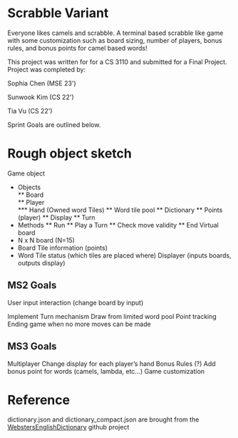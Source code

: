 # Scrabble Variant
Everyone likes camels and scrabble. A terminal based scrabble like game with some customization such as board sizing, number of players, bonus rules, and bonus points for camel based words!

This project was written for for a CS 3110 and submitted for a Final Project. Project was completed by:

Sophia Chen (MSE 23')

Sunwook Kim (CS 22')

Tia Vu (CS 22')

Sprint Goals are outlined below.

# Rough object sketch
Game object
* Objects  
** Board  
** Player  
*** Hand (Owned word Tiles)
** Word tile pool
** Dictionary
** Points (player)
** Display
** Turn
* Methods
** Run
** Play a Turn
** Check move validity
** End
Virtual board
* N x N board (N=15)
* Board Tile information (points)
* Word Tile status (which tiles are placed where)
Displayer (inputs boards, outputs display)


## MS2 Goals
User input interaction (change board by input)

Implement Turn mechanism
Draw from limited word pool
Point tracking 
Ending game when no more moves can be made

## MS3 Goals

Multiplayer
Change display for each player’s hand
Bonus Rules (?)
Add bonus point for words (camels, lambda, etc…)
Game customization


# Reference
dictionary.json and dictionary_compact.json are brought from the [WebstersEnglishDictionary](https://github.com/matthewreagan/WebstersEnglishDictionary) github project
